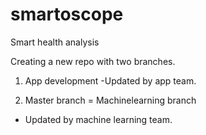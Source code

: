 # smartoscope

Smart health analysis

Creating a new repo with two branches.
1) App development
-Updated by app team.

2) Master branch = Machinelearning branch
- Updated by machine learning team.

